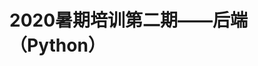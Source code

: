 # 2020暑期培训第二期——后端（Python）

<!-- ## 本次作业学习路线

**第一步**：熟悉python基本语法，学习时可以参考已学语言，对比记忆

以下课程快速过一遍：

https://www.imooc.com/learn/1261（入门篇）

https://www.imooc.com/learn/1264（进阶篇）



**第二步**：python连接数据库，针对数据库，**用python语句实现数据库内容的增删改查**

以下课程过一遍，重点学习Pymysql部分：

python进阶之Mysql入门教程:https://www.aliyundrive.com/s/J1JE9cerkqo



**第三步**：学习Django框架

以下课程认真看一遍：

https://www.aliyundrive.com/s/EsREHKDNHUG

视频讲义：http://django.liph.top/

Django练习可以在虚拟机Linux系统下，也可以在本地Windows环境下，这次作业建议在本地Windows下用Pycharm操作,Linux系统常用操作命令以后专业课会学，自己有时间可以学学



**拓展资料**：	

Python进阶Web开发教程：https://pan.baidu.com/s/1DJvG42__7DGVvou1O3D57Q  提取码：107a

Python进阶Web开发高级讲义：http://python.liph.top

ps:不错的教程，挺适合巩固知识用的，内容非常多，可以挑着看，闲了也可以看，多动手敲敲。

Django 慕课教程使用指南：http://www.imooc.com/wiki/djangolesson



## 作业要求

视频中的代码要求自己写，将练习的代码分别上传到Python和Django文件夹中，不用压缩，以自己姓名的拼音命名

在Python与Mysql交互视频教程中，利用以下数据库完成订单管理案例，在数据库中以自己的名字命名创建订单表，每个人在自己的表用Python进行数据库操作：

数据库IP地址：101.34.91.225      用户名/数据库名：107lab_2021   密码：107lab_2021_six

将Django项目运行初始化界面截图（Django项目欢迎页面）与Django练习代码一起上传到Django文件夹中

作业完成后可以继续深入的学习相关课程，充分利用时间，不要闲着！



## 作业时间

6月27号至7月7号晚上12点



## 其他

- 学习过程中，遇到不会的不要置之不顾，多查一些资料，身边学的比较好的，可以多问一些，平常多交流。

- 在完成后端的要求的时候要先思考下那些内容是需要用后台数据库里的数据替换的，认真学习Django框架。（这点非常重要）

- 一定要看清楚作业要求，不懂得地方一定要问清楚。

- 检查方式：把练习源代码提交到github，提交到自己名字命名的文件夹下，以自己姓名的拼音命名，不用压缩 -->
